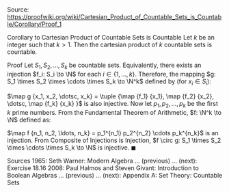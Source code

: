 # 

Source: https://proofwiki.org/wiki/Cartesian_Product_of_Countable_Sets_is_Countable/Corollary/Proof_1

Corollary to Cartesian Product of Countable Sets is Countable
Let $k$ be an integer such that $k > 1$.
Then the cartesian product of $k$ countable sets is countable.


Proof
Let $S_1, S_2, \ldots, S_k$ be countable sets. Equivalently, there exists an injection $f_i: S_i \to \N$ for each $i \in \{ 1, \dots, k \}$.
Therefore, the mapping $g: S_1 \times S_2 \times \cdots \times S_k \to \N^k$ defined by (for $x_i \in S_i$):

$\map g {x_1, x_2, \dotsc, x_k} = \tuple {\map {f_1} {x_1}, \map {f_2} {x_2}, \dotsc, \map {f_k} {x_k} }$
is also injective.
Now let $p_1, p_2, \ldots, p_k$ be the first $k$ prime numbers.
From the Fundamental Theorem of Arithmetic, $f: \N^k \to \N$ defined as:

$\map f {n_1, n_2, \ldots, n_k} = p_1^{n_1} p_2^{n_2} \cdots p_k^{n_k}$
is an injection.
From Composite of Injections is Injection, $f \circ g: S_1 \times S_2 \times \cdots \times S_k \to \N$ is injective.
$\blacksquare$


Sources
1965: Seth Warner: Modern Algebra ... (previous) ... (next): Exercise $18.16$
2008: Paul Halmos and Steven Givant: Introduction to Boolean Algebras ... (previous) ... (next): Appendix $\text{A}$: Set Theory: Countable Sets




